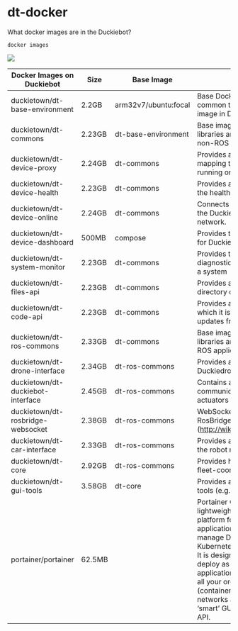 # dt-docker

What docker images are in the Duckiebot?

```
docker images
```
![](https://github.com/ezrafollower/dt-kv260/blob/main/tutorials/img/dts_docker_images_graph.drawio.png)

| Docker Images on Duckiebot          | Size     | Base Image   | Description | Repo Link |
| ----------------------------------- | -------- | ------------ | ----------- | --------- |
| duckietown/dt-base-environment      | 2.2GB   | arm32v7/ubuntu:focal  | Base Docker image environment common to (almost) any Docker image in Duckietown. | https://github.com/duckietown/dt-base-environment |
| duckietown/dt-commons               | 2.23GB  | dt-base-environment   | Base image containing common libraries and environment setup for non-ROS  applications. | https://github.com/duckietown/dt-commons |
| duckietown/dt-device-proxy          | 2.24GB  | dt-commons            | Provides a human-friendly mapping to APIs and services running on a Duckietown device | https://github.com/duckietown/dt-device-proxy |
| duckietown/dt-device-health         | 2.23GB  | dt-commons            | Provides a RESTful API to monitor the health of a Duckietown device. | https://github.com/duckietown/dt-device-health |
| duckietown/dt-device-online         | 2.24GB  | dt-commons            | Connects a Duckietown device to the Duckietown community network. | https://github.com/duckietown/dt-device-online |
| duckietown/dt-device-dashboard      | 500MB   | compose               | Provides the on-board Dashboard for Duckietown robots | https://github.com/duckietown/dt-device-dashboard |
| duckietown/dt-system-monitor        | 2.23GB  | dt-commons            | Provides tools for generating a diagnostics report on the status of a system | https://github.com/duckietown/dt-system-monitor|
| duckietown/dt-files-api             | 2.23GB  | dt-commons            | Provides an HTTP API to the `/data` directory of a Duckietown device | https://github.com/duckietown/dt-files-api |
| duckietown/dt-code-api              | 2.23GB  | dt-commons            | Provides a RESTful API through which it is possible to receive OTA updates from Duckietown. | https://github.com/duckietown/dt-code-api |
| duckietown/dt-ros-commons           | 2.33GB  | dt-commons            | Base image containing common libraries and environment setup for ROS applications. | https://github.com/duckietown/dt-ros-commons |
| duckietown/dt-drone-interface       | 2.34GB  | dt-ros-commons        | Provides a simple interface to a Duckiedrone robot | https://github.com/duckietown/dt-drone-interface |
| duckietown/dt-duckiebot-interface   | 2.45GB  | dt-ros-commons        | Contains all the drivers needed to communicate with sensors and actuators on a Duckietown device | https://github.com/duckietown/dt-duckiebot-interface |
| duckietown/dt-rosbridge-websocket   | 2.38GB  | dt-ros-commons        | WebSocket bridge from the RosBridge suite (http://wiki.ros.org/rosbridge_suite) | https://github.com/duckietown/dt-rosbridge-websocket |
| duckietown/dt-car-interface         | 2.33GB  | dt-ros-commons        | Provides a high-level interface to the robot motion capabilities | https://github.com/duckietown/dt-car-interface |
| duckietown/dt-core                  | 2.92GB  | dt-ros-commons        | Provides high-level autonomy and fleet-coordination capabilities. | https://github.com/duckietown/dt-core |
| duckietown/dt-gui-tools             | 3.58GB  | dt-core               | Provides access to GUI-based tools (e.g., rviz, rqt_image_view) | https://github.com/duckietown/dt-gui-tools |
| portainer/portainer                 | 62.5MB  | | Portainer Community Edition is a lightweight service delivery platform for containerized applications that can be used to manage Docker, Swarm, Kubernetes and ACI environments. It is designed to be as simple to deploy as it is to use. The application allows you to manage all your orchestrator resources (containers, images, volumes, networks and more) through a ‘smart’ GUI and/or an extensive API. | https://github.com/portainer/portainer |

